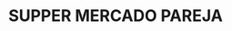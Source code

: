 ---
title: "SUPPER MERCADO PAREJA"
url: /cabecera-municipal-argelia-cauca/supper-mercado-pareja/
shop: Supermarkt
---